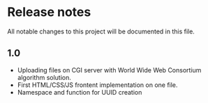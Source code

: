 # Release notes
All notable changes to this project will be documented in this file.

## 1.0
- Uploading files on CGI server with World Wide Web Consortium algorithm solution.
- First HTML/CSS/JS frontent implementation on one file.
- Namespace and function for UUID creation
